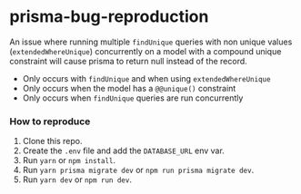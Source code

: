# prisma-bug-reproduction
An issue where running  multiple `findUnique` queries with non unique values  (`extendedWhereUnique`) concurrently on a model  with a compound unique constraint will cause prisma to return null instead of the record.
- Only occurs with `findUnique` and when using `extendedWhereUnique`
- Only occurs when the model has a `@@unique()` constraint
- Only occurs when `findUnique` queries are run concurrently 

### How to reproduce

1. Clone this repo.
2. Create the `.env` file and add the `DATABASE_URL` env var.
4. Run  `yarn` or `npm install`.
3. Run `yarn prisma migrate dev` or `npm run prisma migrate dev`.
5. Run `yarn dev` or `npm run dev`.
